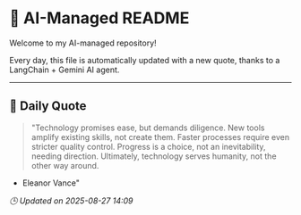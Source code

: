 # 🧠 AI-Managed README

Welcome to my AI-managed repository!

Every day, this file is automatically updated with a new quote, thanks to a LangChain + Gemini AI agent.

---

## 📅 Daily Quote

> "Technology promises ease, but demands diligence.
New tools amplify existing skills, not create them.
Faster processes require even stricter quality control.
Progress is a choice, not an inevitability, needing direction.
Ultimately, technology serves humanity, not the other way around.
- Eleanor Vance"

*🕒 Updated on 2025-08-27 14:09*